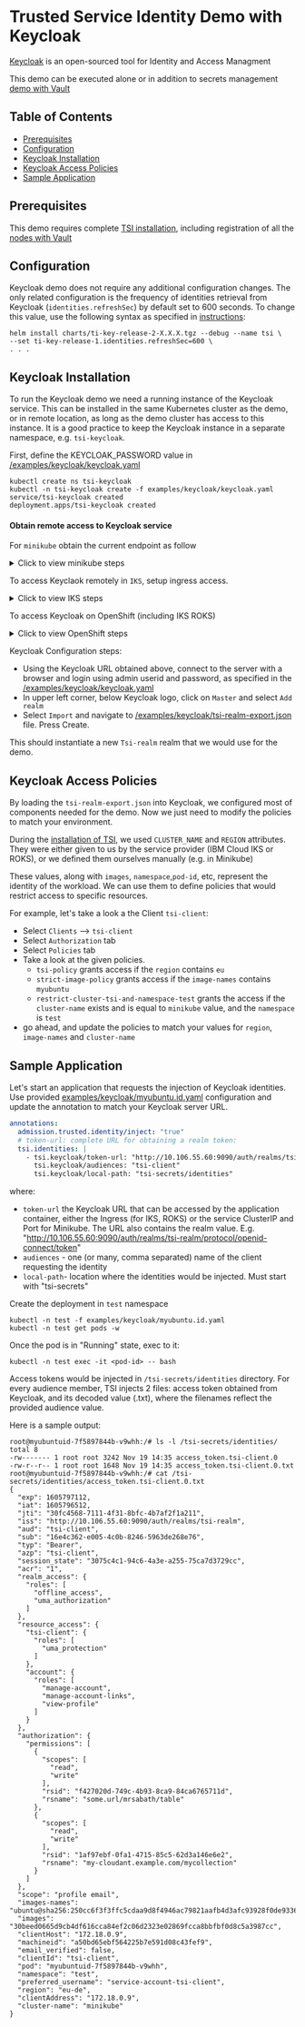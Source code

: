 # Trusted Service Identity Demo with Keycloak
[Keycloak](https://www.keycloak.org/) is an open-sourced tool for Identity and Access Managment

This demo can be executed alone or in addition to secrets management [demo with Vault](/examples/vault/README.md)

## Table of Contents
- [Prerequisites](./README.md#prerequisites)
- [Configuration](./README.md#configuration)
- [Keycloak Installation](./README.md#keycloak-installation)
- [Keycloak Access Policies](./README.md#keycloak-access-policies)
- [Sample Application](./README.md#sample-application)

## Prerequisites
This demo requires complete [TSI installation](/README.md#install-trusted-service-identity-framework), including registration of all the
[nodes with Vault](/examples/vault/README.md#register-jwt-signing-service-jss-with-vault)

## Configuration
Keycloak demo does not require any additional configuration changes. The only related
configuration is the frequency of identities retrieval from Keycloak (`identities.refreshSec`)
by default set to 600 seconds. To change this value, use the following syntax
as specified in [instructions](/README.md#deploy-helm-charts):

```console
helm install charts/ti-key-release-2-X.X.X.tgz --debug --name tsi \
--set ti-key-release-1.identities.refreshSec=600 \
. . .
```

## Keycloak Installation
To run the Keycloak demo we need a running instance of the Keycloak
service. This can be installed in the same Kubernetes cluster as
the demo, or in remote location, as long as the demo cluster has access to this instance. It is a good practice to keep the Keycloak
instance in a separate namespace, e.g. `tsi-keycloak`.

First, define the KEYCLOAK_PASSWORD value in [/examples/keycloak/keycloak.yaml](/examples/keycloak/keycloak.yaml)

```console
kubectl create ns tsi-keycloak
kubectl -n tsi-keycloak create -f examples/keycloak/keycloak.yaml
service/tsi-keycloak created
deployment.apps/tsi-keycloak created
```

#### Obtain remote access to Keycloak service
For `minikube` obtain the current endpoint as follow
<details><summary>Click to view minikube steps</summary>

```console
minikube service tsi-keycloak -n tsi-keycloak --url
🏃  Starting tunnel for service tsi-keycloak.
|--------------|--------------|-------------|------------------------|
|  NAMESPACE   |     NAME     | TARGET PORT |          URL           |
|--------------|--------------|-------------|------------------------|
| tsi-keycloak | tsi-keycloak |             | http://127.0.0.1:61286 |
|--------------|--------------|-------------|------------------------|
http://127.0.0.1:61286
```
So this is the URL to get access to the Keycloak console from the host (browser).

If the application container is running in the same Minikube cluster, we need the
Cluster IP provided by the service.
```console
keycloak$k get service -n tsi-keycloak
NAME           TYPE       CLUSTER-IP     EXTERNAL-IP   PORT(S)          AGE
tsi-keycloak   NodePort   10.106.55.60   <none>        9090:32548/TCP   3h15m
```
In this example the value is `http://10.106.55.60:9090`, and that's what we will
add to the application configuration deployment.

</details>


To access Keyclaok remotely in `IKS`, setup ingress access.
<details><summary>Click to view IKS steps</summary>

Obtain the ingress name using `ibmcloud` cli:
```console
$ # first obtain the cluster name:
$ ibmcloud ks clusters
$ # then use the cluster name to get the Ingress info:
$ ibmcloud ks cluster-get --cluster <cluster_name> | grep Ingress
```
Build an ingress file from `example/keycloak/ingress-IKS.template.yaml`,
using the `Ingress Subdomain` information obtained above. You can use any arbitrary
prefix in addition to the Ingress value. For example:
`host: tsi-keycloak.my-tsi-cluster-8abee0d19746a818fd9d58aa25c34ecfe-0000.eu-de.containers.appdomain.cloud`

```yaml
apiVersion: extensions/v1beta1
kind: Ingress
metadata:
  name: keycloak-ingress
spec:
  rules:
    # provide the actual Ingress for `host` value:
    # use the following command to get the subdomain:
    #    ibmcloud ks cluster get --cluster <cluster-name> | grep Ingress
    # any prefix can be defined as a result (e.g.):
    # - host: tsi-keycloak-v001.tsi-fra02-5240a746a818fd9d58aa25c34ecfe-0000.eu-de.containers.appdomain.cloud
    # provide the actual Ingress for `host` value:
  - host: tsi-keycloak.my-tsi-cluster-8abee0d19746a818fd9d58aa25c34ecfe-0000.eu-de.containers.appdomain.cloud
    http:
      paths:
      - backend:
          serviceName: tsi-keycloak
          servicePort: 9090
        path: /
```

create ingress:
```console
$ kubectl -n tsi-keycloak create -f ingress-IKS.yaml
```
</details>

To access Keycloak on OpenShift (including IKS ROKS)
<details><summary>Click to view OpenShift steps</summary>

This assumes the OpenShift command line is already installed. Otherwise see
the [documentation](https://docs.openshift.com/container-platform/4.2/cli_reference/openshift_cli/getting-started-cli.html)
and you can get `oc` cli from https://mirror.openshift.com/pub/openshift-v4/clients/oc/4.3/

```console
oc -n tsi-keycloak expose svc/tsi-keycloak
export KEYCLOAK_ADDR="http://$(oc -n tsi-keycloak get route tsi-keycloak -o jsonpath='{.spec.host}')"
```

</details>

Keycloak Configuration steps:
* Using the Keycloak URL obtained above, connect to the server with a browser and
login using admin userid and password, as specified in the [/examples/keycloak/keycloak.yaml](/examples/keycloak/keycloak.yaml)
* In upper left corner, below Keycloak logo, click on `Master` and select `Add realm`
* Select `Import` and navigate to [/examples/keycloak/tsi-realm-export.json](/examples/keycloak/tsi-realm-export.json) file. Press Create.

This should instantiate a new `Tsi-realm` realm that we would use for the demo.

## Keycloak Access Policies
By loading the `tsi-realm-export.json` into Keycloak, we configured most of components
needed for the demo. Now we just need to modify the policies to match your
environment.

During the [installation of TSI](/README.md#install-trusted-service-identity-framework), we used `CLUSTER_NAME` and `REGION` attributes. They were either given to us by the
service provider (IBM Cloud IKS or ROKS), or we defined them ourselves manually
(e.g. in Minikube)

These values, along with `images`, `namespace`,`pod-id`, etc, represent the identity
of the workload. We can use them to define policies that would restrict access
to specific resources.

For example, let's take a look a the Client `tsi-client`:
* Select `Clients`  --> `tsi-client`
* Select `Authorization` tab
* Select `Policies` tab
* Take a look at the given policies.
  - `tsi-policy` grants access if the `region` contains `eu`
  - `strict-image-policy` grants access if the `image-names` contains `myubuntu`
  - `restrict-cluster-tsi-and-namespace-test` grants the access if the `cluster-name`
exists and is equal to `minikube` value, and the `namespace` is `test`
* go ahead, and update the policies to match your values for `region`, `image-names`
and `cluster-name`

## Sample Application
Let's start an application that requests the injection of Keycloak identities.
Use provided [examples/keycloak/myubuntu.id.yaml](/examples/keycloak/myubuntu.id.yaml)
configuration and update the annotation to match your Keycloak server URL.

```yaml
annotations:
  admission.trusted.identity/inject: "true"
  # token-url: complete URL for obtaining a realm token:
  tsi.identities: |
    - tsi.keycloak/token-url: "http://10.106.55.60:9090/auth/realms/tsi-realm/protocol/openid-connect/token"
      tsi.keycloak/audiences: "tsi-client"
      tsi.keycloak/local-path: "tsi-secrets/identities"
```
where:
* `token-url` the Keycloak URL that can be accessed by the application container, either the Ingress (for IKS, ROKS) or the service ClusterIP and Port for Minikube. The URL also contains the realm value. E.g. "http://10.106.55.60:9090/auth/realms/tsi-realm/protocol/openid-connect/token"
* `audiences` - one (or many, comma separated) name of the client requesting the identity
* `local-path`- location where the identities would be injected. Must start with "tsi-secrets"

Create the deployment in `test` namespace
```console
kubectl -n test -f examples/keycloak/myubuntu.id.yaml
kubectl -n test get pods -w
```

Once the pod is in "Running" state, exec to it:

```console
kubectl -n test exec -it <pod-id> -- bash
```

Access tokens would be injected in `/tsi-secrets/identities` directory.
For every audience member, TSI injects 2 files: access token obtained from Keycloak,
and its decoded value (.txt), where the filenames reflect the provided audience value.

Here is a sample output:
```console
root@myubuntuid-7f5897844b-v9whh:/# ls -l /tsi-secrets/identities/
total 8
-rw------- 1 root root 3242 Nov 19 14:35 access_token.tsi-client.0
-rw-r--r-- 1 root root 1648 Nov 19 14:35 access_token.tsi-client.0.txt
root@myubuntuid-7f5897844b-v9whh:/# cat /tsi-secrets/identities/access_token.tsi-client.0.txt
{
  "exp": 1605797112,
  "iat": 1605796512,
  "jti": "30fc4568-7111-4f31-8bfc-4b7af2f1a211",
  "iss": "http://10.106.55.60:9090/auth/realms/tsi-realm",
  "aud": "tsi-client",
  "sub": "16e4c362-e005-4c0b-8246-5963de268e76",
  "typ": "Bearer",
  "azp": "tsi-client",
  "session_state": "3075c4c1-94c6-4a3e-a255-75ca7d3729cc",
  "acr": "1",
  "realm_access": {
    "roles": [
      "offline_access",
      "uma_authorization"
    ]
  },
  "resource_access": {
    "tsi-client": {
      "roles": [
        "uma_protection"
      ]
    },
    "account": {
      "roles": [
        "manage-account",
        "manage-account-links",
        "view-profile"
      ]
    }
  },
  "authorization": {
    "permissions": [
      {
        "scopes": [
          "read",
          "write"
        ],
        "rsid": "f427020d-749c-4b93-8ca9-84ca6765711d",
        "rsname": "some.url/mrsabath/table"
      },
      {
        "scopes": [
          "read",
          "write"
        ],
        "rsid": "1af97ebf-0fa1-4715-85c5-62d3a146e6e2",
        "rsname": "my-cloudant.example.com/mycollection"
      }
    ]
  },
  "scope": "profile email",
  "images-names": "ubuntu@sha256:250cc6f3f3ffc5cdaa9d8f4946ac79821aafb4d3afc93928f0de9336eba21aa4",
  "images": "30beed0665d9cb4df616cca84ef2c06d2323e02869fcca8bbfbf0d8c5a3987cc",
  "clientHost": "172.18.0.9",
  "machineid": "a50bd65ebf564225b7e591d08c43fef9",
  "email_verified": false,
  "clientId": "tsi-client",
  "pod": "myubuntuid-7f5897844b-v9whh",
  "namespace": "test",
  "preferred_username": "service-account-tsi-client",
  "region": "eu-de",
  "clientAddress": "172.18.0.9",
  "cluster-name": "minikube"
}
```
